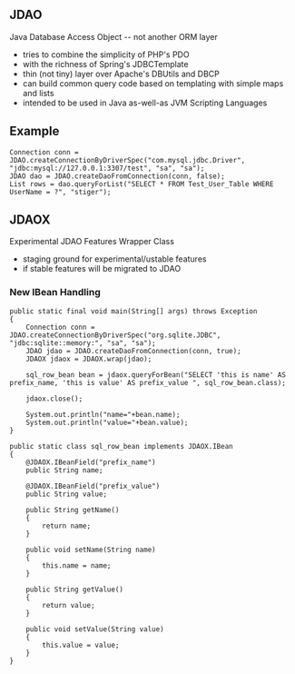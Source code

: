 ## JDAO

Java Database Access Object -- not another ORM layer

* tries to combine the simplicity of PHP's PDO
* with the richness of Spring's JDBCTemplate
* thin (not tiny) layer over Apache's DBUtils and DBCP
* can build common query code based on templating with simple maps and lists
* intended to be used in Java as-well-as JVM Scripting Languages

## Example

    Connection conn = JDAO.createConnectionByDriverSpec("com.mysql.jdbc.Driver", "jdbc:mysql://127.0.0.1:3307/test", "sa", "sa");
    JDAO dao = JDAO.createDaoFromConnection(conn, false);
    List rows = dao.queryForList("SELECT * FROM Test_User_Table WHERE UserName = ?", "stiger");

## JDAOX

Experimental JDAO Features Wrapper Class

* staging ground for experimental/ustable features
* if stable features will be migrated to JDAO

### New IBean Handling

    public static final void main(String[] args) throws Exception
	{
		Connection conn = JDAO.createConnectionByDriverSpec("org.sqlite.JDBC", "jdbc:sqlite::memory:", "sa", "sa");
		JDAO jdao = JDAO.createDaoFromConnection(conn, true);
		JDAOX jdaox = JDAOX.wrap(jdao);
		
		sql_row_bean bean = jdaox.queryForBean("SELECT 'this is name' AS prefix_name, 'this is value' AS prefix_value ", sql_row_bean.class);
		
		jdaox.close();
		
		System.out.println("name="+bean.name);
		System.out.println("value="+bean.value);
	}
	
	public static class sql_row_bean implements JDAOX.IBean
	{
		@JDAOX.IBeanField("prefix_name")
		public String name;
		
		@JDAOX.IBeanField("prefix_value")
		public String value;
		
		public String getName()
		{
			return name;
		}
		
		public void setName(String name)
		{
			this.name = name;
		}
		
		public String getValue()
		{
			return value;
		}
		
		public void setValue(String value)
		{
			this.value = value;
		}
	}
